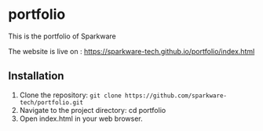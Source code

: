 # portfolio

This is the portfolio of Sparkware

The website is live on : https://sparkware-tech.github.io/portfolio/index.html

## Installation

1. Clone the repository: `git clone https://github.com/sparkware-tech/portfolio.git`
2. Navigate to the project directory: cd portfolio
3. Open index.html in your web browser.
